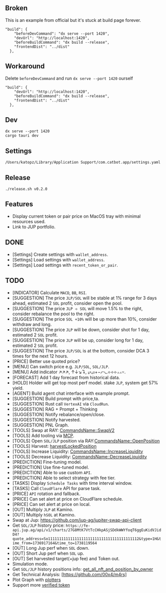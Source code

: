 ## Broken

This is an example from official but it's stuck at build page forever.

```
"build": {
    "beforeDevCommand": "dx serve --port 1420",
    "devUrl": "http://localhost:1420",
    "beforeBuildCommand": "dx build --release",
    "frontendDist": "../dist"
  },
```

## Workaround

Delete `beforeDevCommand` and run `dx serve --port 1420` ourself

```
"build": {
    "devUrl": "http://localhost:1420",
    "beforeBuildCommand": "dx build --release",
    "frontendDist": "../dist"
  },
```

## Dev

```
dx serve --port 1420
cargo tauri dev
```

## Settings

```
/Users/katopz/Library/Application Support/com.catbot.app/settings.yaml
```

## Release

```
./release.sh v0.2.0
```

## Features

- Display current token or pair price on MacOS tray with minimal resources used.
- Link to JUP portfolio.

## DONE

- [Settings] Create settings with `wallet_address`.
- [Settings] Load settings with `wallet_address`.
- [Settings] Load settings with `recent_token_or_pair`.

## TODO

- [INDICATOR] Calculate `MACD`, `BB`, `RSI`.
- [SUGGESTION] The price `JLP/SOL` will be stable at 1% range for 3 days ahead, estimated 2 `SOL` profit, consider open the pool.
- [SUGGESTION] The price `JLP ⟢ SOL` will move 1.5% to the right, consider rebalance the pool to the right.
- [SUGGESTION] The price `SOL +10%` will be up more than 10%, consider withdraw and long.
- [SUGGESTION] The price `JLP` will be down, consider shot for 1 day, estimated 2 `SOL` profit.
- [SUGGESTION] The price `JLP` will be up, consider long for 1 day, estimated 2 `SOL` profit.
- [SUGGESTION] The price `JLP/SOL` is at the bottom, consider DCA 3 times for the next 12 hours.
- [PRICE] Better use quoted price?
- [MENU] Can switch price e.g. `JLP/SOL`, `SOL/JLP`.
- [MENU] Add indicator ↗︎↗︎↗︎, ↑↓↘︎↴, ⥂⥄+−⦧⦦⟡⟢⟣⫠⫠⫟.
- [FORECAST] Add 1 day forecast from historical data.
- [HOLD] Holder will get top most perf model. stake `JLP`, system get 57% yield.
- [AGENT] Build agent chat interface with example prompt.
- [SUGGESTION] Build prompt with price,ta.
- [SUGGESTION] Rust call `VertexAI` via `CloudRun`.
- [SUGGESTION] RAG + Prompt + Thinking
- [SUGGESTION] Notify rebalance/open/close.
- [SUGGESTION] Notify harvested.
- [SUGGESTION] PNL Graph.
- [TOOLS] Swap at RAY: [CommandsName::SwapV2](https://github.com/raydium-io/raydium-clmm/blob/master/client/src/main.rs#L1769)
- [TOOLS] Add tooling via [MCP](https://github.com/Derek-X-Wang/mcp-rust-sdk).
- [TOOLS] Open `SOL/JLP` position via RAY:[CommandsName::OpenPosition](https://github.com/raydium-io/raydium-clmm/blob/master/client/src/main.rs#L1060)
- [TOOLS] Harvest: [harvestLockedPosition](https://github.com/raydium-io/raydium-sdk-V2-demo/blob/daf78a9/src/clmm/harvestLockedPosition.ts)
- [TOOLS] Increase Liquidity: [CommandsName::IncreaseLiquidity](https://github.com/raydium-io/raydium-clmm/blob/master/client/src/main.rs#L1247C9-L1247C40)
- [TOOLS] Decrease Liquidity: [CommandsName::DecreaseLiquidity](https://github.com/raydium-io/raydium-clmm/blob/master/client/src/main.rs#L1432C9-L1432C40)
- [PREDICTION] Fine-tuning model.
- [PREDICTION] Use fine-tuned model.
- [PREDICTION] Able to use custom `API`.
- [PREDICTION] Able to select strategy with fee tier.
- [TASKS] Display `Schedule Tasks` with time interval window.
- [TASKS] Call `CloudFlare` API for parse task.
- [PRICE] `API` rotation and fallback.
- [PRICE] Can set alert at price on CloudFlare schedule.
- [PRICE] Can set alert at price on local.
- [OUT] Multiply `JLP` at Kamino.
- [OUT] Multiply `hSOL` at Kamino.
- Swap at Jup: https://github.com/jup-ag/jupiter-swap-api-client
- Get `SOL/JLP` history price: `https://fe-api.jup.ag/api/v1/charts/27G8MtK7VtTcCHkpASjSDdkWWYfoqT6ggEuKidVJidD4?quote_address=So11111111111111111111111111111111111111112&type=1H&time_from=1736917164&time_to=1738119564`
- [OUT] Long Jup perf when `SOL` down.
- [OUT] Short Jup perf when `SOL` up.
- [OUT] Set harvested target(+jup fee) and Token out.
- Simulation mode.
- Get `SOL/JLP` history positions info: [get_all_nft_and_position_by_owner](https://github.com/raydium-io/raydium-clmm/blob/master/client/src/main.rs#L261C4-L261C37)
- Get Technical Analysis: [https://github.com/00x4/m4rs]
- Plot Graph with [plotters](https://github.com/plotters-rs/plotters)
- Support more [verified token](https://api.jup.ag/tokens/v1/tagged/verified)
